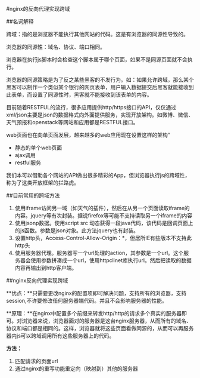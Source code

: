 #nginx的反向代理实现跨域

##名词解释

跨域：指的是浏览器不能执行其他网站的代码。这是有浏览器的同源性导致的。

浏览器的同源性：域名、协议、端口相同。

浏览器在执行js脚本时会检查这个脚本属于哪个页面，如果不是同源页面就不会执行。

浏览器的同源策略是为了反之某些黑客的不发行为。如：如果允许跨域，那么某个黑客可以制作一个类似某个银行的网页表单，用户输入数据提交后黑客就能接收到此表单，而设置了同源性时，黑客就不能接收到该表单的内容。

目前随着RESTFUL的流行，很多应用提供http/https接口的API，仅仅通过xml/json主要是json的数据格式向外面提供服务，实现开放架构。如微博、微信、天气预报和openstack等网站和应用都是RESTFUL接口。

web页面也在向单页面发展，越来越多的web应用现在设置这样的架构“

- 静态的单个web页面
- ajax调用
- restful服务

我们本可以借助各个网站的API做出很多精彩的App，但浏览器执行js的跨域性，称为了这类开放框架的拦路虎。

##目前常用的跨域方法

1. 使用iframe访问另一域（如天气的插件），然后在从另一个页面读取iframe的内容。jquery等有次封装。据说firefox等可能不支持读取另一个iframe的内容
2. 使用jsonp数据。使用script src 动态获得一段java代码，该代码是回调页面上的js函数。参数是json对象。此方法jquery也有封装。
3. 设置http头，Access-Control-Allow-Origin：*，但居所IE有些版本不支持此http头
4. 使用服务器代理。服务器写一个url处理的action，其参数是一个url。这个服务器会使用参数拼凑成一个url，使用httpclinet库执行url。然后把读取的数据内容再输出到http客户端。


##nginx反向代理实现跨域

**优点：**只需要更改nginx的配置项即可解决问题，支持所有的浏览器，支持session,不许要修改任何服务器端代码。并且不会影响服务器的性能。

**原理：**在nginx中配置多个前缀来转发http/http的请求多个真实的服务器即可。对浏览器来说，浏览器面对的服务器是这台nginx服务器，从而所有的域名、协议和端口都是相同的。这样，浏览器就将这些页面看做同源的，从而可以再服务器内js可以跨域调用所有这些服务器上的代码。

**方法：**

1. 匹配请求的页面url
2. 通过nginx的重写功能重定向（映射到）其他的服务器



